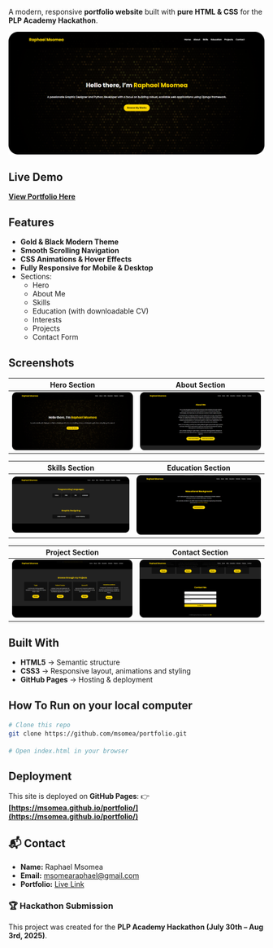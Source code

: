 A modern, responsive **portfolio website** built with **pure HTML & CSS** for the **PLP Academy Hackathon**.

![Portfolio Screenshot](media/screenshot/hero.png)

## Live Demo
**[View Portfolio Here](https://msomea.github.io/portfolio/)**

## Features
- **Gold & Black Modern Theme** 
- **Smooth Scrolling Navigation** 
- **CSS Animations & Hover Effects** 
- **Fully Responsive for Mobile & Desktop**
- Sections:
  - Hero
  - About Me
  - Skills
  - Education (with downloadable CV)
  - Interests
  - Projects
  - Contact Form

## Screenshots
| Hero Section | About Section |
|--------------|---------------|
| ![Hero](media/screenshot/hero.png) | ![About](media/screenshot/about.png) |

| Skills Section   | Education Section |
|------------------|-------------------|
| ![Skills](media/screenshot/skills.png) | ![Education](media/screenshot/education.png) |

| Project Section  | Contact Section |
|------------------|-------------------|
| ![Projects](media/screenshot/projects.png) | ![Contact](media/screenshot/contact.png) |

## Built With
- **HTML5** → Semantic structure
- **CSS3** → Responsive layout, animations and styling
- **GitHub Pages** → Hosting & deployment

## How To Run on your local computer
```bash
# Clone this repo
git clone https://github.com/msomea/portfolio.git

# Open index.html in your browser
```
## Deployment
This site is deployed on **GitHub Pages**:
👉 **[https://msomea.github.io/portfolio/](https://msomea.github.io/portfolio/)**



## 📬 Contact
- **Name:** Raphael Msomea
- **Email:** msomearaphael@gmail.com
- **Portfolio:** [Live Link](https://msomea.github.io/portfolio/)

### 🏆 Hackathon Submission
This project was created for the **PLP Academy Hackathon (July 30th – Aug 3rd, 2025)**.


